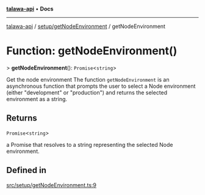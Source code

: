 [**talawa-api**](../../../README.md) • **Docs**

***

[talawa-api](../../../modules.md) / [setup/getNodeEnvironment](../README.md) / getNodeEnvironment

# Function: getNodeEnvironment()

\> **getNodeEnvironment**(): `Promise`\<`string`\>

Get the node environment
The function `getNodeEnvironment` is an asynchronous function that prompts the user to select a Node
environment (either "development" or "production") and returns the selected environment as a string.

## Returns

`Promise`\<`string`\>

a Promise that resolves to a string representing the selected Node environment.

## Defined in

[src/setup/getNodeEnvironment.ts:9](https://github.com/PalisadoesFoundation/talawa-api/blob/790ab2939a7c80eb0ff31afd318f8889a001f225/src/setup/getNodeEnvironment.ts#L9)
